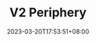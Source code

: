 ---
title: "V2 Periphery"
description: 
date: 2023-03-20T17:53:51+08:00
image: 
math: 
license: 
hidden: false
comments: true
draft: true
---